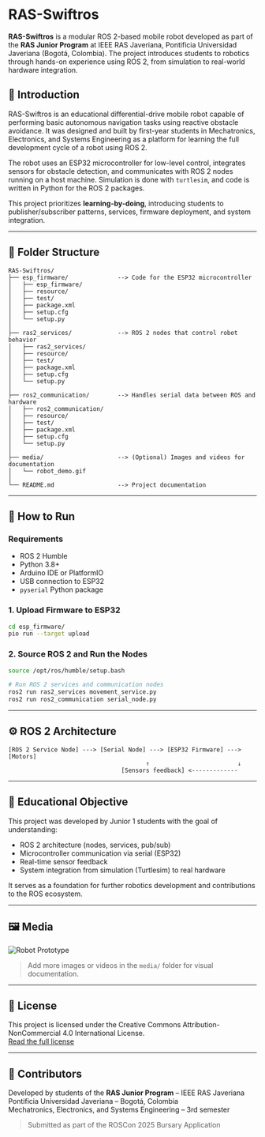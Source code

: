 # RAS-Swiftros

**RAS-Swiftros** is a modular ROS 2-based mobile robot developed as part of the **RAS Junior Program** at IEEE RAS Javeriana, Pontificia Universidad Javeriana (Bogotá, Colombia). The project introduces students to robotics through hands-on experience using ROS 2, from simulation to real-world hardware integration.

## 🤖 Introduction

RAS-Swiftros is an educational differential-drive mobile robot capable of performing basic autonomous navigation tasks using reactive obstacle avoidance. It was designed and built by first-year students in Mechatronics, Electronics, and Systems Engineering as a platform for learning the full development cycle of a robot using ROS 2.

The robot uses an ESP32 microcontroller for low-level control, integrates sensors for obstacle detection, and communicates with ROS 2 nodes running on a host machine. Simulation is done with `turtlesim`, and code is written in Python for the ROS 2 packages.

This project prioritizes **learning-by-doing**, introducing students to publisher/subscriber patterns, services, firmware deployment, and system integration.

---

## 🧩 Folder Structure

```
RAS-Swiftros/
├── esp_firmware/              --> Code for the ESP32 microcontroller
│   ├── esp_firmware/
│   ├── resource/
│   ├── test/
│   ├── package.xml
│   ├── setup.cfg
│   └── setup.py
│
├── ras2_services/             --> ROS 2 nodes that control robot behavior
│   ├── ras2_services/
│   ├── resource/
│   ├── test/
│   ├── package.xml
│   ├── setup.cfg
│   └── setup.py
│
├── ros2_communication/        --> Handles serial data between ROS and hardware
│   ├── ros2_communication/
│   ├── resource/
│   ├── test/
│   ├── package.xml
│   ├── setup.cfg
│   └── setup.py
│
├── media/                     --> (Optional) Images and videos for documentation
│   └── robot_demo.gif
│
└── README.md                  --> Project documentation
```

---

## 🚀 How to Run

### Requirements

- ROS 2 Humble  
- Python 3.8+  
- Arduino IDE or PlatformIO  
- USB connection to ESP32  
- `pyserial` Python package  

### 1. Upload Firmware to ESP32

```bash
cd esp_firmware/
pio run --target upload
```

### 2. Source ROS 2 and Run the Nodes

```bash
source /opt/ros/humble/setup.bash

# Run ROS 2 services and communication nodes
ros2 run ras2_services movement_service.py
ros2 run ros2_communication serial_node.py
```

---

## ⚙️ ROS 2 Architecture

```
[ROS 2 Service Node] ---> [Serial Node] ---> [ESP32 Firmware] ---> [Motors]
                                       ↑                         ↓
                                [Sensors feedback] <-------------
```

---

## 🎯 Educational Objective

This project was developed by Junior 1 students with the goal of understanding:

- ROS 2 architecture (nodes, services, pub/sub)
- Microcontroller communication via serial (ESP32)
- Real-time sensor feedback
- System integration from simulation (Turtlesim) to real hardware

It serves as a foundation for further robotics development and contributions to the ROS ecosystem.

---

## 🖼️ Media

![Robot Prototype](media/robot_demo.gif)

> Add more images or videos in the `media/` folder for visual documentation.

---

## 📄 License

This project is licensed under the Creative Commons Attribution-NonCommercial 4.0 International License.  
[Read the full license](https://creativecommons.org/licenses/by-nc/4.0/)

---

## 👥 Contributors

Developed by students of the **RAS Junior Program** – IEEE RAS Javeriana  
Pontificia Universidad Javeriana – Bogotá, Colombia  
Mechatronics, Electronics, and Systems Engineering – 3rd semester

> Submitted as part of the ROSCon 2025 Bursary Application
